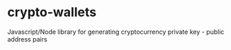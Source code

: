 # crypto-wallets
Javascript/Node library for generating cryptocurrency private key - public address pairs
